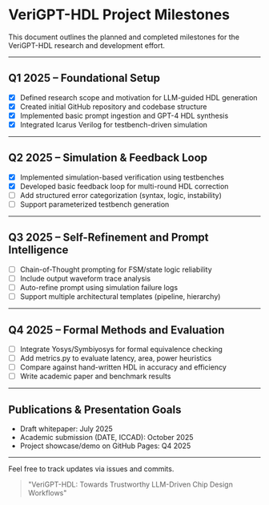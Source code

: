 #  VeriGPT-HDL Project Milestones

This document outlines the planned and completed milestones for the VeriGPT-HDL research and development effort.

---

##  Q1 2025 – Foundational Setup
- [x] Defined research scope and motivation for LLM-guided HDL generation
- [x] Created initial GitHub repository and codebase structure
- [x] Implemented basic prompt ingestion and GPT-4 HDL synthesis
- [x] Integrated Icarus Verilog for testbench-driven simulation

---

##  Q2 2025 – Simulation & Feedback Loop
- [x] Implemented simulation-based verification using testbenches
- [x] Developed basic feedback loop for multi-round HDL correction
- [ ] Add structured error categorization (syntax, logic, instability)
- [ ] Support parameterized testbench generation

---

##  Q3 2025 – Self-Refinement and Prompt Intelligence
- [ ] Chain-of-Thought prompting for FSM/state logic reliability
- [ ] Include output waveform trace analysis
- [ ] Auto-refine prompt using simulation failure logs
- [ ] Support multiple architectural templates (pipeline, hierarchy)

---

##  Q4 2025 – Formal Methods and Evaluation
- [ ] Integrate Yosys/Symbiyosys for formal equivalence checking
- [ ] Add metrics.py to evaluate latency, area, power heuristics
- [ ] Compare against hand-written HDL in accuracy and efficiency
- [ ] Write academic paper and benchmark results

---

## Publications & Presentation Goals
- Draft whitepaper: July 2025
- Academic submission (DATE, ICCAD): October 2025
- Project showcase/demo on GitHub Pages: Q4 2025

---

Feel free to track updates via issues and commits.

> "VeriGPT-HDL: Towards Trustworthy LLM-Driven Chip Design Workflows"
